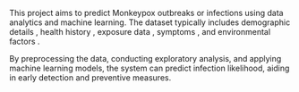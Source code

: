 This project aims to predict Monkeypox outbreaks or infections using data analytics and machine learning. The dataset typically includes demographic details , health history , exposure data  , symptoms , and environmental factors .

By preprocessing the data, conducting exploratory analysis, and applying machine learning models, the system can predict infection likelihood, aiding in early detection and preventive measures.






